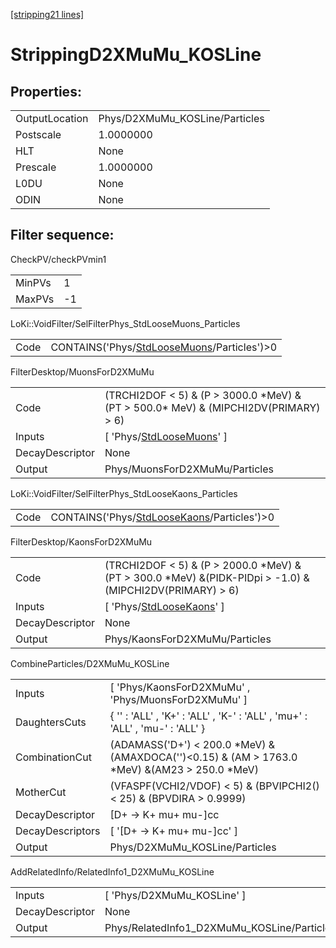[[stripping21 lines]](./stripping21-index)

# StrippingD2XMuMu_KOSLine

## Properties:

|                |                                |
|----------------|--------------------------------|
| OutputLocation | Phys/D2XMuMu_KOSLine/Particles |
| Postscale      | 1.0000000                      |
| HLT            | None                           |
| Prescale       | 1.0000000                      |
| L0DU           | None                           |
| ODIN           | None                           |

## Filter sequence:

CheckPV/checkPVmin1

|        |     |
|--------|-----|
| MinPVs | 1   |
| MaxPVs | -1  |

LoKi::VoidFilter/SelFilterPhys_StdLooseMuons_Particles

|      |                                                                                            |
|------|--------------------------------------------------------------------------------------------|
| Code | CONTAINS('Phys/[StdLooseMuons](./stripping21-commonparticles-stdloosemuons)/Particles')\>0 |

FilterDesktop/MuonsForD2XMuMu

|                 |                                                                                          |
|-----------------|------------------------------------------------------------------------------------------|
| Code            | (TRCHI2DOF \< 5) & (P \> 3000.0 \*MeV) & (PT \> 500.0\* MeV) & (MIPCHI2DV(PRIMARY) \> 6) |
| Inputs          | [ 'Phys/[StdLooseMuons](./stripping21-commonparticles-stdloosemuons)' ]                |
| DecayDescriptor | None                                                                                     |
| Output          | Phys/MuonsForD2XMuMu/Particles                                                           |

LoKi::VoidFilter/SelFilterPhys_StdLooseKaons_Particles

|      |                                                                                            |
|------|--------------------------------------------------------------------------------------------|
| Code | CONTAINS('Phys/[StdLooseKaons](./stripping21-commonparticles-stdloosekaons)/Particles')\>0 |

FilterDesktop/KaonsForD2XMuMu

|                 |                                                                                                                |
|-----------------|----------------------------------------------------------------------------------------------------------------|
| Code            | (TRCHI2DOF \< 5) & (P \> 2000.0 \*MeV) & (PT \> 300.0 \*MeV) &(PIDK-PIDpi \> -1.0) & (MIPCHI2DV(PRIMARY) \> 6) |
| Inputs          | [ 'Phys/[StdLooseKaons](./stripping21-commonparticles-stdloosekaons)' ]                                      |
| DecayDescriptor | None                                                                                                           |
| Output          | Phys/KaonsForD2XMuMu/Particles                                                                                 |

CombineParticles/D2XMuMu_KOSLine

|                  |                                                                                                     |
|------------------|-----------------------------------------------------------------------------------------------------|
| Inputs           | [ 'Phys/KaonsForD2XMuMu' , 'Phys/MuonsForD2XMuMu' ]                                               |
| DaughtersCuts    | { '' : 'ALL' , 'K+' : 'ALL' , 'K-' : 'ALL' , 'mu+' : 'ALL' , 'mu-' : 'ALL' }                        |
| CombinationCut   | (ADAMASS('D+') \< 200.0 \*MeV) & (AMAXDOCA('')\<0.15) & (AM \> 1763.0 \*MeV) &(AM23 \> 250.0 \*MeV) |
| MotherCut        | (VFASPF(VCHI2/VDOF) \< 5) & (BPVIPCHI2()\< 25) & (BPVDIRA \> 0.9999)                                |
| DecayDescriptor  | [D+ -\> K+ mu+ mu-]cc                                                                             |
| DecayDescriptors | [ '[D+ -\> K+ mu+ mu-]cc' ]                                                                     |
| Output           | Phys/D2XMuMu_KOSLine/Particles                                                                      |

AddRelatedInfo/RelatedInfo1_D2XMuMu_KOSLine

|                 |                                             |
|-----------------|---------------------------------------------|
| Inputs          | [ 'Phys/D2XMuMu_KOSLine' ]                |
| DecayDescriptor | None                                        |
| Output          | Phys/RelatedInfo1_D2XMuMu_KOSLine/Particles |
